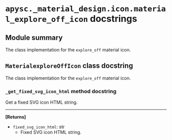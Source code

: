 # `apysc._material_design.icon.material_explore_off_icon` docstrings

## Module summary

The class implementation for the `explore_off` material icon.

## `MaterialexploreOffIcon` class docstring

The class implementation for the `explore_off` material icon.

### `_get_fixed_svg_icon_html` method docstring

Get a fixed SVG icon HTML string.<hr>

**[Returns]**

- `fixed_svg_icon_html`: str
  - Fixed SVG icon HTML string.